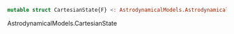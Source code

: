 ```julia
mutable struct CartesianState{F} <: AstrodynamicalModels.AstrodynamicalState{F, 6}
```

AstrodynamicalModels.CartesianState
